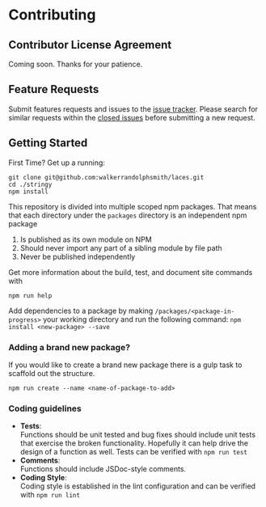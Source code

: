 # Contributing

## Contributor License Agreement
Coming soon. Thanks for your patience.

## Feature Requests
Submit features  requests and issues to the [issue tracker](https://github.com/walkerrandolphsmith/laces/issues). Please search for similar requests within the [closed issues](https://github.com/walkerrandolphsmith/laces/issues?q=is%3Aissue+is%3Aclosed) before submitting a new request.

## Getting Started
First Time? Get up a running:
```
git clone git@github.com:walkerrandolphsmith/laces.git
cd ./stringy
npm install
```
This repository is divided into multiple scoped npm packages. That means
that each directory under the `packages` directory is an independent npm package
1. Is published as its own module on NPM
2. Should never import any part of a sibling module by file path
3. Never be published independently

Get more information about the build, test, and document site commands with
```
npm run help
```

Add dependencies to a package by making `/packages/<package-in-progress>` your working directory and run the following command:
```npm install <new-package> --save```

### Adding a brand new package?
If you would like to create a brand new package there is a gulp task to scaffold out the structure.
```
npm run create --name <name-of-package-to-add>
```
 
### Coding guidelines

* **Tests**:  
Functions should be unit tested and bug fixes should include unit tests that exercise the broken functionality. Hopefully it can help drive the design of a function as well. Tests can be verified with `npm run test`  
* **Comments**:  
Functions should include JSDoc-style comments.  
* **Coding Style**:  
Coding style is established in the lint configuration and can be verified with `npm run lint`  
